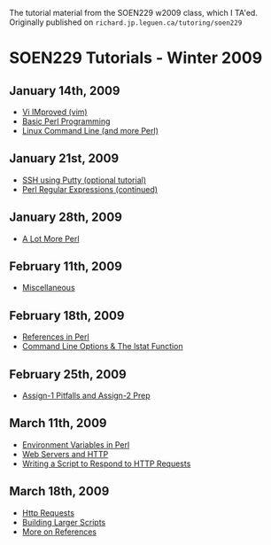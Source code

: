 The tutorial material from the SOEN229 w2009 class, which I TA'ed. Originally published on `richard.jp.leguen.ca/tutoring/soen229`

SOEN229 Tutorials - Winter 2009
=============================

January 14th, 2009
------------------

* [Vi IMproved (vim)](tut-01.vi-text-editor.md)
* [Basic Perl Programming](tut-02.basic-perl.md)
* [Linux Command Line (and more Perl)](tut-03.linux-and-perl.md)

January 21st, 2009
------------------

* [SSH using Putty (optional tutorial)](tut-04.putty.md)
* [Perl Regular Expressions (continued)](tut-05.perl-regex.md)

January 28th, 2009
------------------

* [A Lot More Perl](tut-06.more-perl.md)

February 11th, 2009
-------------------

* [Miscellaneous](tut-07.miscellaneous.md)

February 18th, 2009
-------------------

* [References in Perl](tut-08.references-in-perl.md)
* [Command Line Options & The lstat Function](tut-09.options-and-lstat.md)

February 25th, 2009
-------------------

* [Assign-1 Pitfalls and Assign-2 Prep](tut-10.assign-2-prep.md)

March 11th, 2009
----------------

* [Environment Variables in Perl](tut-11.env-vars.md)
* [Web Servers and HTTP](tut-12.web-and-http.md)
* [Writing a Script to Respond to HTTP Requests](tut-13.http-script.md)

March 18th, 2009
----------------

* [Http Requests](tut-14.http-requests.md)
* [Building Larger Scripts](tut-15.building-larger-scripts.md)
* [More on References](tut-16.more-references.md)
